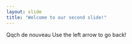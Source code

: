 ```yaml
---
layout: slide
title: "Welcome to our second slide!"
---
```

Qqch de nouveau
Use the left arrow to go back!

